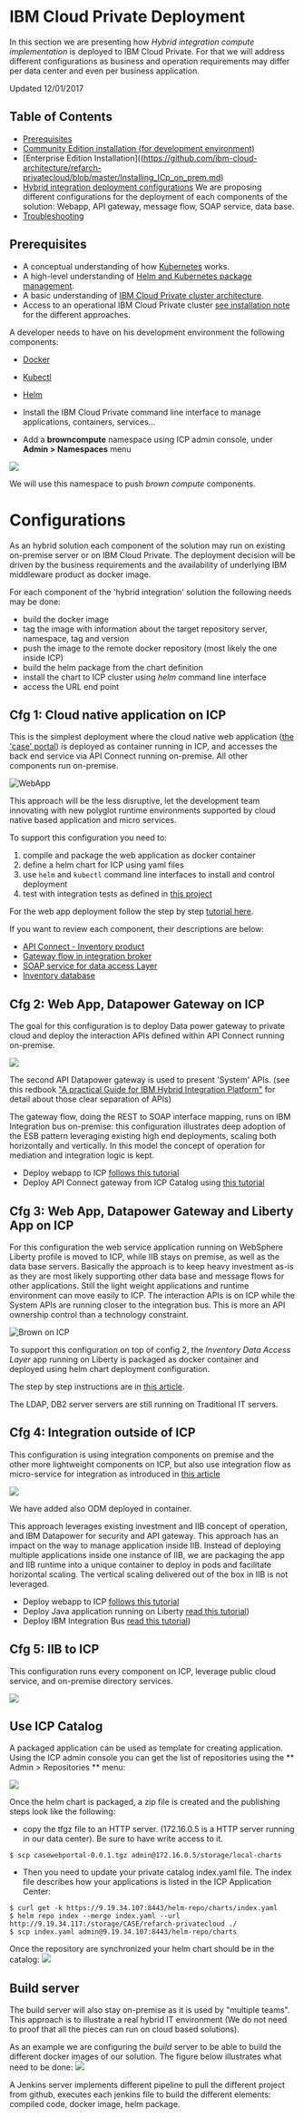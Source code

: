 # IBM Cloud Private Deployment
In this section we are presenting how *Hybrid integration compute implementation* is deployed to IBM Cloud Private. For that we will address different configurations as business and operation requirements may differ per data center and even per business application.

Updated 12/01/2017

## Table of Contents
* [Prerequisites](#prerequisites)
* [Community Edition installation (for development environment)](./dev-env-install.md)
* [Enterprise Edition Installation]((https://github.com/ibm-cloud-architecture/refarch-privatecloud/blob/master/Installing_ICp_on_prem.md)
* [Hybrid integration deployment configurations](#configurations) We are proposing different configurations for the deployment of each components of the solution: Webapp, API gateway, message flow, SOAP service, data base.
* [Troubleshooting](troubleshooting.md)

## Prerequisites
* A conceptual understanding of how [Kubernetes](https://kubernetes.io/docs/concepts/) works.
* A high-level understanding of [Helm and Kubernetes package management](https://docs.helm.sh/architecture/).
* A basic understanding of [IBM Cloud Private cluster architecture](https://www.ibm.com/support/knowledgecenter/SSBS6K_2.1.0/getting_started/architecture.html).
* Access to an operational IBM Cloud Private cluster [see installation note](./dev-env-install.md) for the different approaches.

A developer needs to have on his development environment the following components:
* [Docker](dev-env-install.md#install-docker)
* [Kubectl](dev-env-install.md#install-kubectl)
* [Helm](dev-env-install.md#install-helm)

* Install the IBM Cloud Private command line interface to manage applications, containers, services...
* Add a **browncompute** namespace using ICP admin console, under **Admin > Namespaces** menu

![](icp-brown-ns.png)

We will use this namespace to push *brown compute* components.

# Configurations
As an hybrid solution each component of the solution may run on existing on-premise server or on IBM Cloud Private. The deployment decision will be driven by the business requirements and the availability of underlying IBM middleware product as docker image.

For each component of the 'hybrid integration' solution the following needs may be done:
   * build the docker image
   * tag the image with information about the target repository server, namespace, tag and version
   * push the image to the remote docker repository (most likely the one inside ICP)
   * build the helm package from the chart definition
   * install the chart to ICP cluster using *helm* command line interface
   * access the URL end point

## Cfg 1: Cloud native application on ICP
This is the simplest deployment where the cloud native web application ([the 'case' portal](https://github.com/ibm-cloud-architecture/refarch-caseinc-app)) is deployed as container running in ICP, and accesses the back end service via API Connect running on-premise. All other components run on-premise.

![WebApp](./bc-icp-cfg1.png)

This approach will be the less disruptive, let the development team innovating with new polyglot runtime environments supported by cloud native based application and micro services.

To support this configuration you need to:  
1. compile and package the web application as docker container
1. define a helm chart for ICP using yaml files
1. use `helm` and `kubectl` command line interfaces to install and control deployment
1. test with integration tests as defined in [this project](https://github.com/ibm-cloud-architecture/refarch-integration-tests)

For the web app deployment follow the step by step [tutorial here](https://github.com/ibm-cloud-architecture/refarch-caseinc-app/blob/master/docs/icp/README.md).

If you want to review each component, their descriptions are below:
* [API Connect - Inventory product](https://github.com/ibm-cloud-architecture/refarch-integration#inventory-management)
* [Gateway flow in integration broker](https://github.com/ibm-cloud-architecture/refarch-integration-esb#inventory-flow)
* [SOAP service for data access Layer](https://github.com/ibm-cloud-architecture/refarch-integration-inventory-dal#code-explanation)
* [Inventory database](https://github.com/ibm-cloud-architecture/refarch-integration-inventory-db2#inventory-database)

## Cfg 2: Web App, Datapower Gateway on ICP
The goal for this configuration is to deploy Data power gateway to private cloud and deploy the interaction APIs defined within API Connect running on-premise.

![](./bc-icp-cfg2.png)

The second API Datapower gateway is used to present 'System' APIs. (see this redbook ["A practical Guide for IBM Hybrid Integration Platform"](http://www.redbooks.ibm.com/redbooks/pdfs/sg248351.pdf) for detail about those clear separation of APIs)

The gateway flow, doing the REST to SOAP interface mapping, runs on IBM Integration bus on-premise: this configuration illustrates deep adoption of the ESB pattern leveraging existing high end deployments, scaling both horizontally and vertically. In this model the concept of operation for mediation and integration logic is kept.

* Deploy webapp to ICP [follows this tutorial](https://github.com/ibm-cloud-architecture/refarch-caseinc-app/blob/master/docs/icp/README.md)
* Deploy API Connect gateway from ICP Catalog using [this tutorial](https://github.com/ibm-cloud-architecture/refarch-integration-api/blob/master/docs/icp/README.md)


## Cfg 3: Web App, Datapower Gateway and Liberty App on ICP

For this configuration the web service application running on WebSphere Liberty profile is moved to ICP, while IIB stays on premise, as well as the data base servers. Basically the approach is to keep heavy investment as-is as they are most likely supporting other data base and message flows for other applications. Still the light weight applications and runtime environment can move easily to ICP. The interaction APIs is on ICP while the System APIs are running closer to the integration bus. This is more an API ownership control than a technology constraint.

![Brown on ICP](./bc-icp-cfg3.png)

To support this configuration on top of config 2, the  *Inventory Data Access Layer* app running on Liberty is packaged as docker container and deployed using helm chart deployment configuration.

The step by step instructions are in [this article](https://github.com/ibm-cloud-architecture/refarch-integration-inventory-dal/blob/master/docs/icp/README.md).

The LDAP, DB2 server servers are still running on Traditional IT servers.

## Cfg 4: Integration outside of ICP
This configuration is using integration components on premise and the other more lightweight components on ICP, but also use integration flow as micro-service for integration as introduced in [this article](https://developer.ibm.com/integration/blog/2017/04/16/12-factor-integration/)

![](./bc-icp-cfg4.png)

We have added also ODM deployed in container.

This approach leverages existing investment and IIB concept of operation, and IBM Datapower for security and API gateway. This approach has an impact on the way to manage application inside IIB. Instead of deploying multiple applications inside one instance of IIB, we are packaging the app and IIB runtime into a unique container to deploy in pods and facilitate horizontal scaling. The vertical scaling delivered out of the box in IIB is not leveraged.

* Deploy webapp to ICP [follows this tutorial](https://github.com/ibm-cloud-architecture/refarch-caseinc-app/blob/master/docs/run-icp.md)
* Deploy Java application running on Liberty [read this tutorial](https://github.com/ibm-cloud-architecture/refarch-integration-dal/blob/master/icp/README.md))
* Deploy IBM Integration Bus [read this tutorial](https://github.com/ibm-cloud-architecture/refarch-integration-esb/blob/master/IBMCloudprivate/README.md))


## Cfg 5: IIB to ICP
This configuration runs every component on ICP, leverage public cloud service, and on-premise directory services.

![](./bc-icp-cfg5.png)


## Use ICP Catalog
A packaged application can be used as template for creating application. Using the ICP admin console you can get the list of repositories using the ** Admin > Repositories ** menu:

![](icp-repo.png)

Once the helm chart is packaged, a zip file is created and the publishing steps look like the following:

* copy the tfgz file to an HTTP server. (172.16.0.5 is a HTTP server running in our data center). Be sure to have write access to it.
```
$ scp casewebportal-0.0.1.tgz admin@172.16.0.5/storage/local-charts
```
* Then you need to update your private catalog index.yaml file.  The index file describes how your applications is listed in the ICP Application Center:
```
$ curl get -k https://9.19.34.107:8443/helm-repo/charts/index.yaml
$ helm repo index --merge index.yaml --url http://9.19.34.117:/storage/CASE/refarch-privatecloud ./
$ scp index.yaml admin@9.19.34.107:8443/helm-repo/charts
```

Once the repository are synchronized your helm chart should be in the catalog:
![](helm-in-app-center.png)


## Build server
The build server will also stay on-premise as it is used by "multiple teams". This approach is to illustrate a real hybrid IT environment (We do not need to proof that all the pieces can run on cloud based solutions).

As an example we are configuring the *build* server to be able to build the different docker images of our solution. The figure below illustrates what need to be done:
![](devops-icp.png)

A Jenkins server implements different pipeline to pull the different project from github, executes each jenkins file to build the different elements: compiled code, docker image, helm package.

